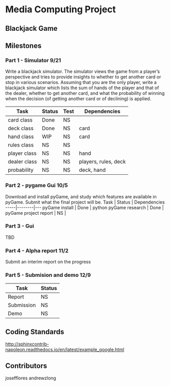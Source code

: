 # Media Computing Project

## Blackjack Game

## Milestones
### Part 1 - Simulator 9/21
Write a blackjack simulator. The simulator views the game from a player’s perspective and tries to provide insights to whether to get another card or stop in various scenarios. Assuming that you are the only player, write a blackjack simulator which lists the sum of hands of the player and that of the dealer, whether to get another card, and what the probability of winning when the decision (of getting another card or of declining) is applied.

Task         | Status | Test | Dependencies
-------------|--------|------|---
card class   | Done   | NS   | 
deck class   | Done   | NS   | card
hand class   | WIP    | NS   | card
rules class  | NS     | NS   |  
player class | NS     | NS   | hand
dealer class | NS     | NS   | players, rules, deck
probability  | NS     | NS   | deck, hand

### Part 2 - pygame Gui 10/5
Download and install pyGame, and study which features are available in pyGame. 	Submit what the final project will be.
Task | Status | Dependencies
-----|--------|---
pyGame install | Done | python 
pyGame research | Done | pyGame
project report | NS |  

### Part 3 - Gui
TBD

### Part 4 - Alpha report 11/2
Submit an interim report on the progress

### Part 5 - Submision and demo 12/9
Task       | Status
-----------|---
Report     | NS
Submission | NS
Demo       | NS
## Coding Standards
http://sphinxcontrib-napoleon.readthedocs.io/en/latest/example_google.html

## Contributors
josefflores
andrewzlong





